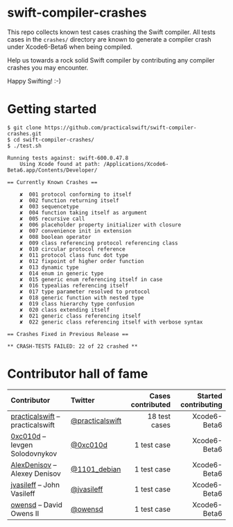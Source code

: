 swift-compiler-crashes
======================

This repo collects known test cases crashing the Swift compiler. All tests cases in the `crashes/` directory are known to generate a compiler crash under Xcode6-Beta6 when being compiled.

Help us towards a rock solid Swift compiler by contributing any compiler crashes you may encounter.

Happy Swifting! :-)

Getting started
===============

```
$ git clone https://github.com/practicalswift/swift-compiler-crashes.git
$ cd swift-compiler-crashes/
$ ./test.sh

Running tests against: swift-600.0.47.8
    Using Xcode found at path: /Applications/Xcode6-Beta6.app/Contents/Developer/

== Currently Known Crashes ==

    ✘  001 protocol conforming to itself
    ✘  002 function returning itself
    ✘  003 sequencetype
    ✘  004 function taking itself as argument
    ✘  005 recursive call
    ✘  006 placeholder property initializer with closure
    ✘  007 convenience init in extension
    ✘  008 boolean operator
    ✘  009 class referencing protocol referencing class
    ✘  010 circular protocol reference
    ✘  011 protocol class func dot type
    ✘  012 fixpoint of higher order function
    ✘  013 dynamic type
    ✘  014 enum in generic type
    ✘  015 generic enum referencing itself in case
    ✘  016 typealias referencing itself
    ✘  017 type parameter resolved to protocol
    ✘  018 generic function with nested type
    ✘  019 class hierarchy type confusion
    ✘  020 class extending itself
    ✘  021 generic class referencing itself
    ✘  022 generic class referencing itself with verbose syntax

== Crashes Fixed in Previous Release ==

** CRASH-TESTS FAILED: 22 of 22 crashed **

```

Contributor hall of fame
========================

| Contributor | Twitter | Cases contributed | Started contributing |
| :---------- | :------ | ----------------: | -------------------: |
| <a href="https://github.com/practicalswift">practicalswift</a> – practicalswift | <a href="https://twitter.com/practicalswift">@practicalswift</a> | 18 test cases | Xcode6-Beta6 |
| <a href="https://github.com/0xc010d">0xc010d</a> – Ievgen Solodovnykov | <a href="https://twitter.com/0xc010d">@0xc010d</a> | 1 test case | Xcode6-Beta6 |
| <a href="https://github.com/AlexDenisov">AlexDenisov</a> – Alexey Denisov | <a href="https://twitter.com/1101_debian">@1101_debian</a> | 1 test case | Xcode6-Beta6 |
| <a href="https://github.com/jvasileff">jvasileff</a> – John Vasileff | <a href="https://twitter.com/jvasileff">@jvasileff</a> | 1 test case | Xcode6-Beta6 |
| <a href="https://github.com/owensd">owensd</a> – David Owens II | <a href="https://twitter.com/owensd">@owensd</a> | 1 test case | Xcode6-Beta6 |
